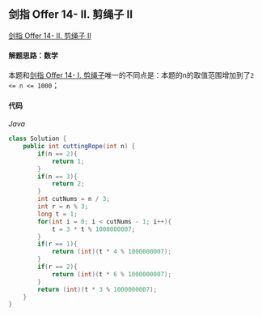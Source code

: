 ## 剑指 Offer 14- II. 剪绳子 II

[剑指 Offer 14- II. 剪绳子 II](https://leetcode-cn.com/problems/jian-sheng-zi-ii-lcof/)

#### 解题思路：数学

本题和[剑指 Offer 14- I. 剪绳子](https://leetcode-cn.com/problems/jian-sheng-zi-lcof/)唯一的不同点是：本题的n的取值范围增加到了`2 <= n <= 1000`；

#### 代码

*Java*

```java
class Solution {
    public int cuttingRope(int n) {
        if(n == 2){
            return 1;
        }
        if(n == 3){
            return 2;
        }
        int cutNums = n / 3;
        int r = n % 3;
        long t = 1;
        for(int i = 0; i < cutNums - 1; i++){
            t = 3 * t % 1000000007;
        }
        if(r == 1){
            return (int)(t * 4 % 1000000007);
        }
        if(r == 2){
            return (int)(t * 6 % 1000000007);
        }
        return (int)(t * 3 % 1000000007);
    }
}
```

